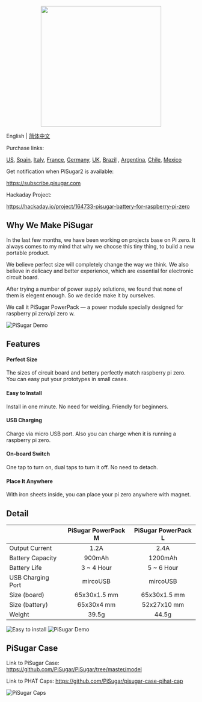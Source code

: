 <p align="center">
  <img width="320" src="https://raw.githubusercontent.com/JdaieLin/PiSugar/master/logo.jpg">
</p>

English | [简体中文](./README.zh-CN.md)

Purchase links: 

<a href="https://www.amazon.com/dp/B07R7Z2334" target="_blank">US</a>, 
<a href="https://www.amazon.es/dp/B07RLZ8Q3M" target="_blank">Spain</a>, 
<a href="https://www.amazon.it/dp/B07RFVDG3P" target="_blank">Italy</a>, 
<a href="https://www.amazon.fr/dp/B07RHX3P9Z" target="_blank">France</a>, 
<a href="https://www.amazon.de/dp/B07RHWYMTJ" target="_blank">Germany</a>, 
<a href="https://www.amazon.co.uk/dp/B07RDNT8CY" target="_blank">UK</a>, 
<a href="https://produto.mercadolivre.com.br/MLB-1266063761-modulo-de-alimentaco-pisugar-para-raspberry-pi-zero-e-zero-_JM" target="_blank">Brazil</a> ,
<a href="https://articulo.mercadolibre.com.ar/MLA-797198973-modulo-de-fuente-de-alimentacion-pisugar-para-frambuesa-pi-c-_JM" target="_blank">Argentina</a>, 
<a href="https://articulo.mercadolibre.cl/MLC-495393761-modulo-de-fuente-de-alimentacion-pisugar-para-frambuesa-pi-c-_JM" target="_blank">Chile</a>, 
<a href="https://articulo.mercadolibre.com.mx/MLM-695553490-modulo-de-fuente-de-alimentacion-pisugar-para-frambuesa-pi-c-_JM" target="_blank">Mexico</a> 

Get notification when PiSugar2 is available:

https://subscribe.pisugar.com

Hackaday Project:

https://hackaday.io/project/164733-pisugar-battery-for-raspberry-pi-zero


## Why We Make PiSugar

In the last few months, we have been working on projects base on Pi zero. It always comes to my mind that why we choose this tiny thing, to build a new portable product.

We believe perfect size will completely change the way we think.
We also believe in delicacy and better experience, which are essential for electronic circuit board.

After trying a number of power supply solutions, we found that none of them is elegent enough.
So we decide make it by ourselves. 

We call it PiSugar PowerPack — a power module specially designed for raspberry pi zero/pi zero w.

![PiSugar Demo](https://raw.githubusercontent.com/JdaieLin/PiSugar/master/demo.gif)


## Features

#### Perfect Size
The sizes of circuit board and bettery perfectly match raspberry pi zero. You can easy put your prototypes in small cases.

#### Easy to Install
Install in one minute. No need for welding. Friendly for beginners.

#### USB Charging
Charge via micro USB port. Also you can charge when it is running a raspberry pi zero.

#### On-board Switch
One tap to turn on, dual taps to turn it off. No need to detach.

#### Place It Anywhere
With iron sheets inside, you can place your pi zero anywhere with magnet.


## Detail

|  | PiSugar PowerPack M | PiSugar PowerPack L | 
| - | :-: | :-: | 
| Output Current | 1.2A | 2.4A | 
| Battery Capacity | 900mAh | 1200mAh |
| Battery Life | 3 ~ 4 Hour | 5 ~ 6 Hour |
| USB Charging Port | mircoUSB | mircoUSB |
| Size (board) | 65x30x1.5 mm | 65x30x1.5 mm |
| Size (battery) | 65x30x4 mm | 52x27x10 mm |
| Weight | 39.5g | 44.5g |

![Easy to install](https://raw.githubusercontent.com/JdaieLin/PiSugar/master/installation.gif)
![PiSugar Demo](https://raw.githubusercontent.com/JdaieLin/PiSugar/master/demo2.png)


## PiSugar Case

Link to PiSugar Case: https://github.com/PiSugar/PiSugar/tree/master/model

Link to PHAT Caps: https://github.com/PiSugar/pisugar-case-pihat-cap

![PiSugar Caps](https://github.com/PiSugar/pisugar-case-pihat-cap/blob/master/gallery_w.jpg?raw=true)

